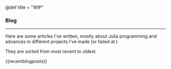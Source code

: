 @def title = "WIP"
### Blog

---

Here are some articles I've written, mostly about Julia programming and advances in different projects I've made (or failed at.)

They are sorted from most recent to oldest.

{{recentblogposts}}

